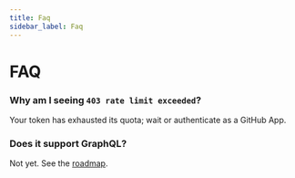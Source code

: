 ```yaml
---
title: Faq
sidebar_label: Faq
---
```


# FAQ

### Why am I seeing `403 rate limit exceeded`?
Your token has exhausted its quota; wait or authenticate as a GitHub App.

### Does it support GraphQL?
Not yet. See the [roadmap](./roadmap.md).
